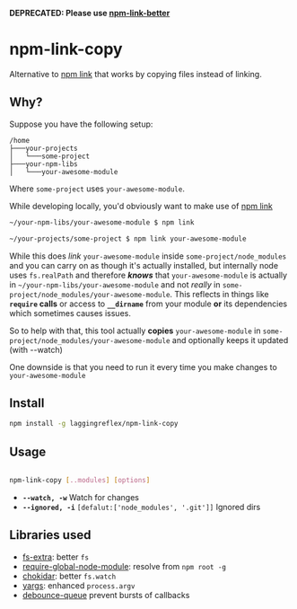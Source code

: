 **DEPRECATED: Please use [npm-link-better](https://github.com/laggingreflex/npm-link-better)**

# npm-link-copy

Alternative to [npm link] that works by copying files instead of linking.

## Why?

Suppose you have the following setup:

```
/home
├───your-projects
│   └───some-project
├───your-npm-libs
│   └───your-awesome-module
```

Where `some-project` uses `your-awesome-module`.

While developing locally, you'd obviously want to make use of [npm link]

```sh
~/your-npm-libs/your-awesome-module $ npm link
```
```sh
~/your-projects/some-project $ npm link your-awesome-module
```

While this does *link* `your-awesome-module` inside `some-project/node_modules` and you can carry on as though it's actually installed, but internally node uses `fs.realPath` and therefore ***knows*** that `your-awesome-module` is actually in `~/your-npm-libs/your-awesome-module` and not *really* in `some-project/node_modules/your-awesome-module`. This reflects in things like **`require` calls** or access to **`__dirname`** from your module **or** its dependencies which sometimes causes issues.


So to help with that, this tool actually **copies** `your-awesome-module` in `some-project/node_modules/your-awesome-module` and optionally keeps it updated (with --watch)

One downside is that you need to run it every time you make changes to `your-awesome-module`

## Install

```sh
npm install -g laggingreflex/npm-link-copy
```

## Usage

```sh

npm-link-copy [..modules] [options]
```

* **`--watch, -w`** Watch for changes
* **`--ignored, -i`** `[defalut:['node_modules', '.git']]` Ignored dirs


## Libraries used

* [fs-extra]: better `fs`
* [require-global-node-module]: resolve from `npm root -g`
* [chokidar]: better `fs.watch`
* [yargs]: enhanced `process.argv`
* [debounce-queue] prevent bursts of callbacks

<Links/>

[npm link]: https://docs.npmjs.com/cli/link
[fs-extra]: https://github.com/jprichardson/node-fs-extra
[require-global-node-module]: http://github.com/sdgluck/require-global-node-module
[chokidar]: https://github.com/paulmillr/chokidar/
[yargs]: https://github.com/yargs/yargs
[debounce-queue]: https://github.com/laggingreflex/debounce-queue/
